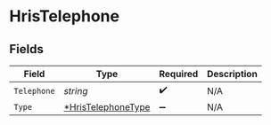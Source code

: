 # HrisTelephone


## Fields

| Field                                                          | Type                                                           | Required                                                       | Description                                                    |
| -------------------------------------------------------------- | -------------------------------------------------------------- | -------------------------------------------------------------- | -------------------------------------------------------------- |
| `Telephone`                                                    | *string*                                                       | :heavy_check_mark:                                             | N/A                                                            |
| `Type`                                                         | [*HrisTelephoneType](../../models/shared/hristelephonetype.md) | :heavy_minus_sign:                                             | N/A                                                            |